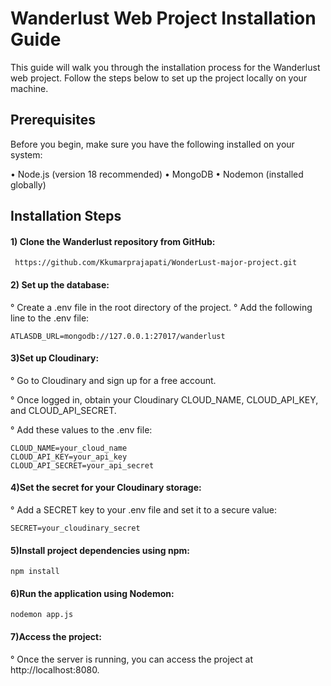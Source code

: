 # Wanderlust Web Project Installation Guide

This guide will walk you through the installation process for the Wanderlust web project. Follow the steps below to set up the project locally on your machine.

## Prerequisites
Before you begin, make sure you have the following installed on your system:

   • Node.js (version 18 recommended)
   • MongoDB
   • Nodemon (installed globally)

## Installation Steps
   #### 1) Clone the Wanderlust repository from GitHub:

     https://github.com/Kkumarprajapati/WonderLust-major-project.git

  #### 2) Set up the database:

   ° Create a .env file in the root directory of the project.
   ° Add the following line to the .env file:

    ATLASDB_URL=mongodb://127.0.0.1:27017/wanderlust

#### 3)Set up Cloudinary:

   ° Go to Cloudinary and sign up for a free account.
   
   ° Once logged in, obtain your Cloudinary CLOUD_NAME, CLOUD_API_KEY, and CLOUD_API_SECRET.
   
   ° Add these values to the .env file:

    CLOUD_NAME=your_cloud_name
    CLOUD_API_KEY=your_api_key
    CLOUD_API_SECRET=your_api_secret

#### 4)Set the secret for your Cloudinary storage:

   ° Add a SECRET key to your .env file and set it to a secure value:

    SECRET=your_cloudinary_secret

#### 5)Install project dependencies using npm:

    npm install

#### 6)Run the application using Nodemon:

    nodemon app.js

#### 7)Access the project:

   ° Once the server is running, you can access the project at http://localhost:8080.
